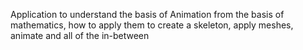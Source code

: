 Application to understand the basis of Animation from the basis of mathematics, how to apply them to create a skeleton, apply meshes, animate and all of the in-between

